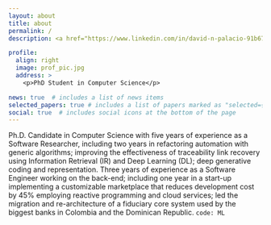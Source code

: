 ```yaml
---
layout: about
title: about
permalink: /
description: <a href="https://www.linkedin.com/in/david-n-palacio-91b67423/">David</a> A. Nader.

profile:
  align: right
  image: prof_pic.jpg
  address: >
    <p>PhD Student in Computer Science</p>

news: true  # includes a list of news items
selected_papers: true # includes a list of papers marked as "selected={true}"
social: true  # includes social icons at the bottom of the page
---
```


Ph.D. Candidate in Computer Science with five years of experience as a Software Researcher, including two years in refactoring automation with generic algorithms; improving the effectiveness of traceability link recovery using Information Retrieval (IR) and Deep Learning (DL); deep generative coding and representation. Three years of experience as a Software Engineer working on the back-end; including one year in a start-up implementing a customizable marketplace that reduces development cost by 45% employing reactive programming and cloud services; led the migration and re-architecture of a fiduciary core system used by the biggest banks in Colombia and the Dominican Republic.
`code: ML`
